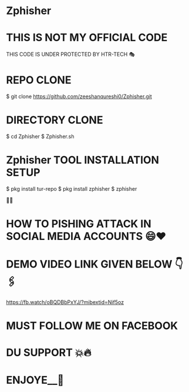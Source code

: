 # Zphisher
# THIS IS NOT MY OFFICIAL CODE
THIS CODE IS UNDER PROTECTED BY HTR-TECH 🎭

# REPO CLONE
$ git clone https://github.com/zeeshanqureshi0/Zphisher.git

# DIRECTORY CLONE 
$ cd Zphisher
$ Zphisher.sh

# Zphisher TOOL INSTALLATION SETUP
$ pkg install tur-repo
$ pkg install zphisher
$ zphisher

🤍🥀

# HOW TO PISHING ATTACK IN SOCIAL MEDIA ACCOUNTS 😄❤️

# DEMO VIDEO LINK GIVEN BELOW 👇🖇️
https://fb.watch/oBQDBbPxYJ/?mibextid=Nif5oz

# MUST FOLLOW ME ON FACEBOOK

# DU SUPPORT 💥🔥

# ______ENJOYE________🥀
